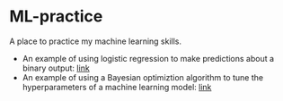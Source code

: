# ML-practice
 A place to practice my machine learning skills.

- An example of using logistic regression to make predictions about a binary output: [link](https://github.com/marcoswastaken/ML-practice/blob/ddb9030c2c61e18ffe4f2043821ad0ef5cbdb591/binary-classification-example-heart-attack-prediction.ipynb)
- An example of using a Bayesian optimiztion algorithm to tune the hyperparameters of a machine learning model: [link](https://github.com/marcoswastaken/ML-practice/blob/ddb9030c2c61e18ffe4f2043821ad0ef5cbdb591/bayesian-hyperparameter-optimization-example-california-housing.ipynb)
